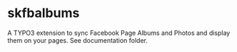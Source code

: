 # skfbalbums
A TYPO3 extension to sync Facebook Page Albums and Photos and display them on your pages. See documentation folder.
